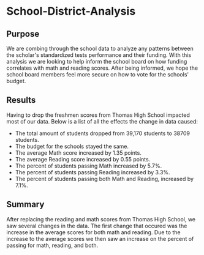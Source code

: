 # School-District-Analysis
## Purpose
We are combing through the school data to analyze any patterns between the scholar's standardized tests performance and their funding. With this analysis we are looking to help inform the school board on how funding correlates with math and reading scores. After being informed, we hope the school board members feel more secure on how to vote for the schools' budget. 

## Results
Having to drop the freshmen scores from Thomas High School impacted most of our data. Below is a list of all the effects the change in data caused:
- The total amount of students dropped from 39,170 students to 38709 students.
- The budget for the schools stayed the same.
- The average Math score increased by 1.35 points.
- The average Reading score increased by 0.55 points.
- The percent of students passing Math increased by 5.7%.
- The percent of students passing Reading increased by 3.3%.
- The percent of students passing both Math and Reading, increased by 7.1%.

## Summary
After replacing the reading and math scores from Thomas High School, we saw several changes in the data. The first change that occured was the increase in the average scores for both math and reading. Due to the increase to the average scores we then saw an increase on the percent of passing for math, reading, and both. 
